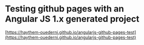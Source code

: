 # Testing github pages with an Angular JS 1.x generated project

[https://haythem-ouederni.github.io/angularjs-github-pages-test](https://haythem-ouederni.github.io/angularjs-github-pages-test)
